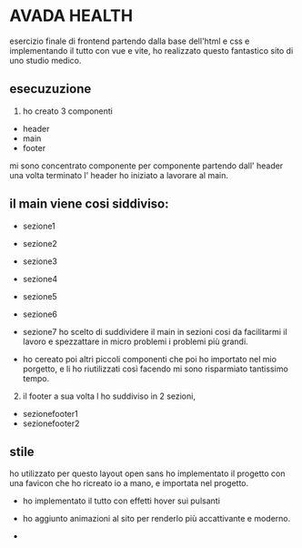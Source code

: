 # AVADA HEALTH

esercizio finale di frontend partendo dalla base dell'html e css e implementando il tutto con vue e vite,
ho realizzato questo fantastico sito di uno studio medico.
## esecuzuzione

1. ho creato 3 componenti
- header
- main
- footer

mi sono concentrato  componente per componente partendo dall' header una volta terminato l' header
ho iniziato a lavorare  al main.

## il main viene cosi siddiviso: 
- sezione1
- sezione2
- sezione3
- sezione4
- sezione5
- sezione6
- sezione7
ho scelto di suddividere il main in sezioni cosi da facilitarmi il lavoro e spezzattare in micro problemi i problemi più grandi.

- ho cereato poi altri piccoli componenti che poi ho importato nel mio porgetto, e li ho riutilizzati
così facendo mi sono risparmiato tantissimo tempo.

2.  il footer a sua volta l ho suddiviso in 2 sezioni,

- sezionefooter1
- sezionefooter2

## stile 

ho utilizzato per questo layout  open sans
ho implementato il progetto con una favicon che ho ricreato io a mano, e importata nel progetto.
- ho implementato il tutto con effetti hover sui pulsanti
- ho aggiunto animazioni al sito per renderlo più accattivante e moderno.

-



